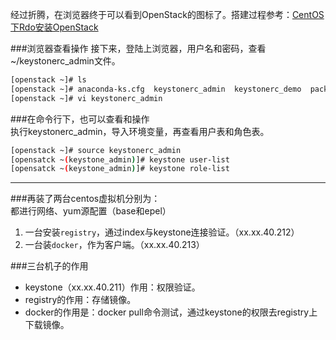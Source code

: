 经过折腾，在浏览器终于可以看到OpenStack的图标了。搭建过程参考：[CentOS下Rdo安装OpenStack](https://github.com/HisenWu/dockerblog/blob/master/%5B记录%5DCentOS下Rdo安装OpenStack.md)

###浏览器查看操作
接下来，登陆上浏览器，用户名和密码，查看~/keystonerc_admin文件。     

```sh
[openstack ~]# ls
[openstack ~]# anaconda-ks.cfg  keystonerc_admin  keystonerc_demo  packstack-answers-20150316-224116.txt
[openstack ~]# vi keystonerc_admin 
```
###在命令行下，也可以查看和操作   
执行keystonerc_admin，导入环境变量，再查看用户表和角色表。
```sh
[openstack ~]# source keystonerc_admin 
[opensatck ~(keystone_admin)]# keystone user-list
[opensatck ~(keystone_admin)]# keystone role-list
```
----
###再装了两台centos虚拟机分别为：     
都进行网络、yum源配置（base和epel）

1. 一台安装`registry`，通过index与keystone连接验证。（xx.xx.40.212）
2. 一台装`docker`，作为客户端。（xx.xx.40.213）        
      
###三台机子的作用
* keystone（xx.xx.40.211）作用：权限验证。   
* registry的作用：存储镜像。
* docker的作用是：docker pull命令测试，通过keystone的权限去registry上下载镜像。  
